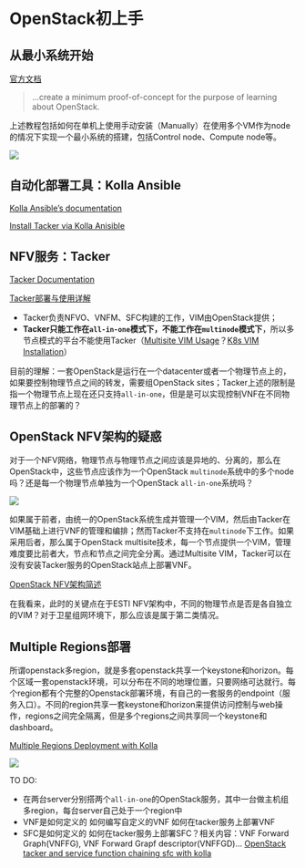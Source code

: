 # OpenStack初上手

## 从最小系统开始
[官方文档](https://docs.openstack.org/install-guide/index.html)
> ...create a minimum proof-of-concept for the purpose of learning about OpenStack.

上述教程包括如何在单机上使用手动安装（Manually）在使用多个VM作为node的情况下实现一个最小系统的搭建，包括Control node、Compute node等。

![](https://cdn.jsdelivr.net/gh/EricZhang615/myPics@main/img/202209282211476.png)

## 自动化部署工具：Kolla Ansible
[Kolla Ansible’s documentation](https://docs.openstack.org/kolla-ansible/yoga/)

[Install Tacker via Kolla Anisible](https://docs.openstack.org/tacker/yoga/install/kolla.html)

## NFV服务：Tacker
[Tacker Documentation](https://docs.openstack.org/tacker/yoga/index.html)

[Tacker部署与使用详解](https://blog.csdn.net/tpiperatgod/article/details/56282617)

* Tacker负责NFVO、VNFM、SFC构建的工作，VIM由OpenStack提供；
* **Tacker只能工作在`all-in-one`模式下，不能工作在`multinode`模式下**，所以多节点模式的平台不能使用Tacker（[Multisite VIM Usage](https://docs.openstack.org/tacker/yoga/user/multisite_vim_usage_guide.html)？[K8s VIM Installation](https://docs.openstack.org/tacker/yoga/install/kubernetes_vim_installation.html)）

目前的理解：一套OpenStack是运行在一个datacenter或者一个物理节点上的，如果要控制物理节点之间的转发，需要组OpenStack sites；Tacker上述的限制是指一个物理节点上现在还只支持`all-in-one`，但是是可以实现控制VNF在不同物理节点上的部署的？

## OpenStack NFV架构的疑惑
对于一个NFV网络，物理节点与物理节点之间应该是异地的、分离的，那么在OpenStack中，这些节点应该作为一个OpenStack `multinode`系统中的多个node吗？还是每一个物理节点单独为一个OpenStack `all-in-one`系统吗？

![](https://cdn.jsdelivr.net/gh/EricZhang615/myPics@main/img/202210041418828.png)

如果属于前者，由统一的OpenStack系统生成并管理一个VIM，然后由Tacker在VIM基础上进行VNF的管理和编排；然而Tacker不支持在`multinode`下工作。如果采用后者，那么属于OpenStack multisite技术，每一个节点提供一个VIM，管理难度要比前者大，节点和节点之间完全分离。通过Multisite VIM，Tacker可以在没有安装Tacker服务的OpenStack站点上部署VNF。

[OpenStack NFV架构简述](https://www.slideshare.net/TrinathSomanchi/demystifying-openstack-for-nfv)

在我看来，此时的关键点在于ESTI NFV架构中，不同的物理节点是否是各自独立的VIM？对于卫星组网环境下，那么应该是属于第二类情况。

## Multiple Regions部署
所谓openstack多region，就是多套openstack共享一个keystone和horizon。每个区域一套openstack环境，可以分布在不同的地理位置，只要网络可达就行。每个region都有个完整的Openstack部署环境，有自己的一套服务的endpoint（服务入口）。不同的region共享一套keystone和horizon来提供访问控制与web操作，regions之间完全隔离，但是多个regions之间共享同一个keystone和dashboard。

[Multiple Regions Deployment with Kolla](https://docs.openstack.org/kolla-ansible/yoga/user/multi-regions.html)

![](https://cdn.jsdelivr.net/gh/EricZhang615/myPics@main/img/202209291731479.png)


TO DO:

* 在两台server分别搭两个`all-in-one`的OpenStack服务，其中一台做主机组多region，每台server自己处于一个region中
* VNF是如何定义的 如何编写自定义的VNF 如何在tacker服务上部署VNF
* SFC是如何定义的 如何在tacker服务上部署SFC？相关内容：VNF Forward Graph(VNFFG), VNF Forward Grapf descriptor(VNFFGD)... [OpenStack tacker and service function chaining sfc with kolla
](https://blog.egonzalez.org/openstack/index/openstack-tacker-and-service-function-chaining-sfc-with-kolla)